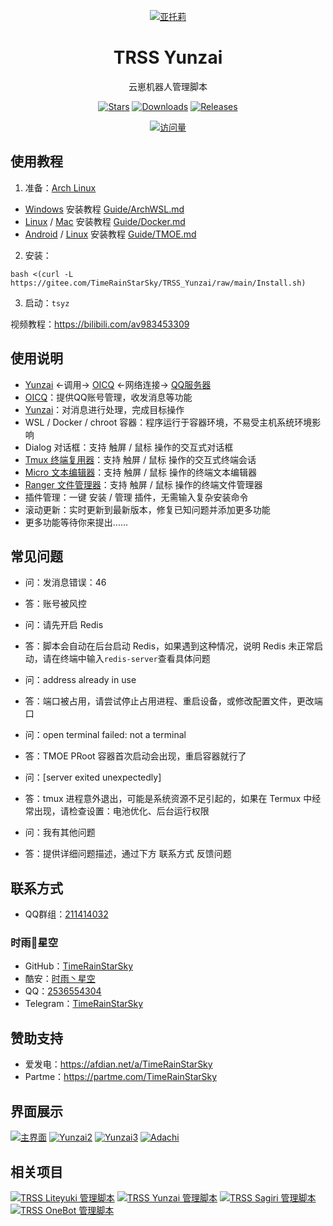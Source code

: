 <div align="center">

[![亚托莉](Picture/亚托莉.png)](https://moegirl.org.cn/亚托莉)

# TRSS Yunzai
云崽机器人管理脚本

[![Stars](https://img.shields.io/github/stars/TimeRainStarSky/TRSS_Yunzai?color=yellow&label=收藏)](../../stargazers)
[![Downloads](https://img.shields.io/github/downloads/TimeRainStarSky/TRSS_Yunzai/total?color=blue&label=下载)](Install.sh)
[![Releases](https://img.shields.io/github/v/release/TimeRainStarSky/TRSS_Yunzai?color=green&label=发行版)](../../releases/latest)

[![访问量](https://profile-counter.glitch.me/TimeRainStarSky-TRSS_Yunzai/count.svg)](https://github.com/TimeRainStarSky/TRSS_Yunzai)

</div>

## 使用教程
1. 准备：[Arch Linux](https://archlinuxcn.org)
- [Windows](https://microsoft.com/windows) 安装教程 [Guide/ArchWSL.md](Guide/ArchWSL.md)
- [Linux](https://kernel.org) / [Mac](https://apple.com/mac) 安装教程 [Guide/Docker.md](Guide/Docker.md)
- [Android](https://github.com/termux/termux-app) / [Linux](https://kernel.org) 安装教程 [Guide/TMOE.md](Guide/TMOE.md)

2. 安装：
```
bash <(curl -L https://gitee.com/TimeRainStarSky/TRSS_Yunzai/raw/main/Install.sh)
```

3. 启动：`tsyz`

视频教程：<https://bilibili.com/av983453309>

## 使用说明
- [Yunzai](https://github.com/Le-niao/Yunzai-Bot) <-调用-> [OICQ](https://oicqjs.github.io/oicq) <-网络连接-> [QQ服务器](https://im.qq.com)
- [OICQ](https://oicqjs.github.io/oicq)：提供QQ账号管理，收发消息等功能
- [Yunzai](https://github.com/Le-niao/Yunzai-Bot)：对消息进行处理，完成目标操作
- WSL / Docker / chroot 容器：程序运行于容器环境，不易受主机系统环境影响
- Dialog 对话框：支持 触屏 / 鼠标 操作的交互式对话框
- [Tmux 终端复用器](https://github.com/tmux/tmux)：支持 触屏 / 鼠标 操作的交互式终端会话
- [Micro 文本编辑器](https://micro-editor.github.io)：支持 触屏 / 鼠标 操作的终端文本编辑器
- [Ranger 文件管理器](https://ranger.github.io)：支持 触屏 / 鼠标 操作的终端文件管理器
- 插件管理：一键 安装 / 管理 插件，无需输入复杂安装命令
- 滚动更新：实时更新到最新版本，修复已知问题并添加更多功能
- 更多功能等待你来提出……

## 常见问题
- 问：发消息错误：46
- 答：账号被风控

- 问：请先开启 Redis
- 答：脚本会自动在后台启动 Redis，如果遇到这种情况，说明 Redis 未正常启动，请在终端中输入`redis-server`查看具体问题

- 问：address already in use
- 答：端口被占用，请尝试停止占用进程、重启设备，或修改配置文件，更改端口

- 问：open terminal failed: not a terminal
- 答：TMOE PRoot 容器首次启动会出现，重启容器就行了

- 问：[server exited unexpectedly]
- 答：tmux 进程意外退出，可能是系统资源不足引起的，如果在 Termux 中经常出现，请检查设置：电池优化、后台运行权限

- 问：我有其他问题
- 答：提供详细问题描述，通过下方 联系方式 反馈问题

## 联系方式
- QQ群组：[211414032](https://jq.qq.com/?k=QU1xGLEB)
### 时雨🌌星空
- GitHub：[TimeRainStarSky](https://github.com/TimeRainStarSky)
- 酷安：[时雨丶星空](http://www.coolapk.com/u/2650948)
- QQ：[2536554304](https://qm.qq.com/cgi-bin/qm/qr?k=x8LtlP8vwZs7qLwmsbCsyLoAHy7Et1Pj)
- Telegram：[TimeRainStarSky](https://t.me/TimeRainStarSky)

## 赞助支持
- 爱发电：<https://afdian.net/a/TimeRainStarSky>
- Partme：<https://partme.com/TimeRainStarSky>

## 界面展示
[![主界面](Picture/Main.png)](https://github.com/TimeRainStarSky/TRSS_Yunzai)
[![Yunzai2](Picture/Yunzai2.png)](https://github.com/TimeRainStarSky/Yunzai-Bot-2)
[![Yunzai3](Picture/Yunzai3.png)](https://github.com/Le-niao/Yunzai-Bot)
[![Adachi](Picture/Adachi.png)](https://docs.adachi.top)

## 相关项目
[![TRSS Liteyuki 管理脚本](https://github-readme-stats.vercel.app/api/pin/?username=TimeRainStarSky&repo=TRSS_Liteyuki&show_owner=true)](../../../TRSS_Liteyuki)
[![TRSS Yunzai 管理脚本](https://github-readme-stats.vercel.app/api/pin/?username=TimeRainStarSky&repo=TRSS_Yunzai&show_owner=true)](../../../TRSS_Yunzai)
[![TRSS Sagiri 管理脚本](https://github-readme-stats.vercel.app/api/pin/?username=TimeRainStarSky&repo=TRSS_Sagiri&show_owner=true)](../../../TRSS_Sagiri)
[![TRSS OneBot 管理脚本](https://github-readme-stats.vercel.app/api/pin/?username=TimeRainStarSky&repo=TRSS_OneBot&show_owner=true)](../../../TRSS_OneBot)